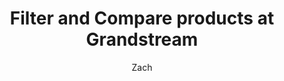 ---
layout: ../../layouts/MarkdownPostLayout.astro
title: 'Filter and Compare products at Grandstream'
pubDate: 2022-07-07
description: 'In the beginning three months at my first Web-Dev job, I have learned more about Web Development than I had in my whole two years of college. In the program specifically catered to Web & Digital Media.'
author: 'Zach'
image:
    url: '/personal-site/src/assets/OH04Uu6Gj.avif' 
    alt: 'Scrabble tiles spelling learn'
tags: ["blogging", "learning in public"]
---